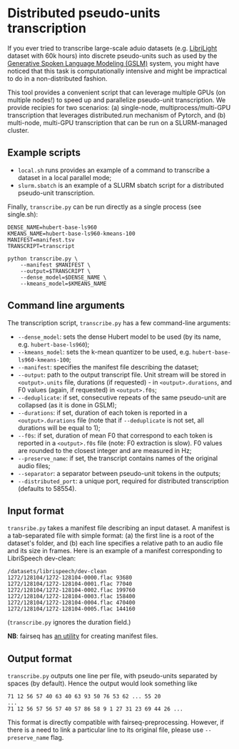 # Distributed pseudo-units transcription

If you ever tried to transcribe large-scale aduio datasets (e.g. [LibriLight](https://github.com/facebookresearch/libri-light) dataset with 60k hours) into discrete pseudo-units such as used by the [Generative Spoken Language Modeling (GSLM)](https://github.com/pytorch/fairseq/tree/main/examples/textless_nlp/gslm) system, you might have noticed that this task is computationally intensive and might be impractical to do in a non-distributed fashion.

This tool provides a convenient script that can leverage multiple GPUs (on multiple nodes!) to speed up and parallelize pseudo-unit transcription.
We provide recipies for two scenarios: (a) single-node, multiprocess/multi-GPU transcription that leverages distributed.run mechanism of Pytorch, and (b) multi-node, multi-GPU transcription that can be run on a SLURM-managed cluster.

## Example scripts

* `local.sh` runs provides an example of a command to transcribe a dataset in a local parallel mode;
* `slurm.sbatch` is an example of a SLURM sbatch script for a distributed pseudo-unit transcription.

Finally, `transcribe.py` can be run directly as a single process (see single.sh):
```
DENSE_NAME=hubert-base-ls960
KMEANS_NAME=hubert-base-ls960-kmeans-100
MANIFEST=manifest.tsv
TRANSCRIPT=transcript

python transcribe.py \
    --manifest $MANIFEST \
    --output=$TRANSCRIPT \
    --dense_model=$DENSE_NAME \
    --kmeans_model=$KMEANS_NAME
 ```
 
## Command line arguments

The transcription script, `transcribe.py` has a few command-line arguments:
* `--dense_model`: sets the dense Hubert model to be used (by its name, e.g. `hubert-base-ls960`);
* `--kmeans_model`: sets the k-mean quantizer to be used, e.g. `hubert-base-ls960-kmeans-100`;
* `--manifest`: specifies the manifest file describing the dataset;
* `--output`: path to the output transcript file. Unit stream will be stored in `<output>.units` file, durations (if requested) - in `<output>.durations`, and F0 values (again, if requested) in `<output>.f0s`;
* `--deduplicate`: if set, consecutive repeats of the same pseudo-unit are collapsed (as it is done in GSLM);
* `--durations`: if set, duration of each token is reported in a `<output>.durations` file (note that if `--deduplicate` is not set, all durations will be equal to 1);
* `--f0s`: if set, duration of mean F0 that correspond to each token is reported in a `<output>.f0s` file (note: F0 extraction is slow). F0 values are rounded to the closest integer and are measured in Hz;
* `--preserve_name`: if set, the transcript contains names of the original audio files;
* `--separator`: a separator between pseudo-unit tokens in the outputs;
* `--distributed_port`: a unique port, required for distributed transcription (defaults to 58554).


## Input format
`transribe.py` takes a manifest file describing an input dataset. A manifest is a tab-separated file with simple format: (a) the first line is a root of the dataset's folder, and (b) each line specifies a relative path to an audio file and its size in frames. Here is an example of a manifest corresponding to LibriSpeech dev-clean:
```
/datasets/librispeech/dev-clean
1272/128104/1272-128104-0000.flac 93680
1272/128104/1272-128104-0001.flac 77040
1272/128104/1272-128104-0002.flac 199760
1272/128104/1272-128104-0003.flac 158400
1272/128104/1272-128104-0004.flac 470400
1272/128104/1272-128104-0005.flac 144160
```
(`transcribe.py` ignores the duration field.)

**NB**: fairseq has [an utility](https://github.com/pytorch/fairseq/blob/main/examples/wav2vec/wav2vec_manifest.py) for creating manifest files. 

## Output format

`transcribe.py` outputs one line per file, with pseudo-units separated by spaces (by default). Hence the output would look something like
```
71 12 56 57 40 63 40 63 93 50 76 53 62 ... 55 20
...
71 12 56 57 56 57 40 57 86 58 9 1 27 31 23 69 44 26 ...
```

This format is directly compatible with fairseq-preprocessing. However, if there is a need to link a particular line to its original file, please use `--preserve_name` flag.
